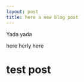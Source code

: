 ```yaml
---
layout: post
title: here a new blog post
---
```


Yada yada

here herly here

# test post
